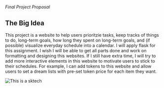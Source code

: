 ###### Final Project Proposal

## The Big Idea

This project is a website to help users prioritzie tasks, keep tracks of things to do, long-term goals, how long they spent on long-term goals, and (if possible) visualize everyday schedule into a calendar. I will apply flask for this assignment. I wish I will be able to get all parts done and work on formatting and designing this websites. If I still have extra time, I will try to add more interactive elements in this website to motivate users to stick to their schedules. For example, I can add tokens to this website and allow users to set a dream lists with pre-set token price for each item they want.

![This is a sktech]()